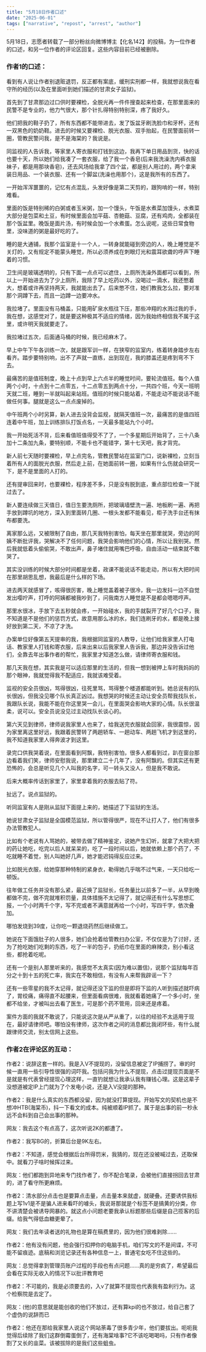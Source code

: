 ```yaml
---
title: "5月18日作者口述" 
date: "2025-06-01"
tags: ["narrative", "repost", "arrest", "author"] 
---
```


5月18日，志愿者转载了一部分粉丝向微博博主【化名142】的投稿，为一位作者的口述，和另一位作者的评论区回复。这些内容目前已经被删除。

### 作者1的口述：

看到有人说让作者别退赃退罚，反正都有案底，缓刑实刑都一样，我就想说我在看守所的经历(以及在里面听到她们描述的甘肃女子监狱)。

首先到了甘肃那边过口供时要裸检，全脱光再一件件搜查起来检查，在那里面来的民警不是专业的，他力气很大，那个针扎得特别特别深，疼了我好久。

他们把我的鞋子扔了，所有东西都不能带进去，发了饭盆牙刷洗脸巾和牙杯，还有一双黑色的奶奶鞋。进去的时候又要裸检、脱光衣服、双手抬起，在民警面前转一圈，管教民警问我，是不是海棠的？我说是。

同监视的人告诉我，等家里人寄衣服和打钱到这边，我再下单日用品到货，快的话也要十天，所以她们给我凑了一套衣服，给了我一个香皂(后来我洗澡洗内裤衣服袜子，都是用那块香皂)，还去风场给我拿了四个盆，都是别人用过的，两个拿来装日用品、一个装衣服、还有一个脚盆(洗澡也用那个)，这是我所有的东西了。

一开始浑浑噩噩的，记忆有点混乱，头发好像是第二天剪的，跟狗啃的一样，特别难看。

里面的饭是特别稀的白粥或者玉米粥，加一个馒头，午饭是水煮菜加馒头，水煮菜大部分是包菜和土豆，有时候里面会加平菇、杏鲍菇、豆腐，还有鸡肉，全都装在那个饭盆里。晚饭是面片汤，有时候会加一个水煮蛋。怎么说呢，这些日常食物里，没味道的粥是最好吃的了。

睡的是大通铺，我那个监室是十一个人，一转身就能碰到旁边的人，晚上睡觉是不关灯的，又有规定不能蒙头睡觉，所以必须养成在刺眼灯光和震耳欲聋的呼声下睡着的习惯。

卫生间是玻璃透明的，只有下面一点点可以遮住，上厕所洗澡外面都可以看到，所以上一开始进去为了少上厕所，我除了早上吃药以外，没喝过一滴水，我还憋着大，想着或许再坚持两天，我就能出去了。后来憋不住，她们教我怎么拉，要对准那个洞蹲下去，而且一边蹲一边要冲水。

我拉堵了。里面没有马桶盖，只能用矿泉水瓶往下压，那些冲翔的水溅过我的手，我在想，这感觉对了，就是要这种极其不适应的情绪，因为我始终相信我不属于这里，或许明天我就要走了。

我拉堵过五次，后面通马桶的时候，我已经麻木了。

早上中午下午各训练一次，就是跟军训一样，在狭窄的监室内，练着转身踏步左右看齐。踏步要特别响，出不了声就一直练，出到现在，我的膝盖还是疼到弯不下去。

最痛苦的是值班制度，晚上十点到早上六点半的睡觉时间，要轮流值班。每个人值两个小时，十点到十二点零五，十二点零五到两点十分，一共四个班，今天一班明天就二班，睡到一半就叫起来站班。值班的时候只能站着，不能走动不能说话不能做任何事。腿就是这么一点点废掉的。

中午班两个小时另算，新人进去没背会监规，就隔天值班一次，最痛苦的是值四班连着中午班，加上训练排队打饭点名，一天最多能站九个小时。

我一开始死活不背，后来看值班值得受不了了，一个多星期后开始背了，三十八条加十二条加九条，要特别顺，不能卡也不能错字，第十七天吧，我才背完。

新人前七天随时要裸检，早上点完名，管教民警站在监室门口，说新裸检，立刻当着所有人的面脱光衣服，然后走上前，在她面前转一圈，如果有什么伤就会研究一下，是不是里面的人打的。

还有提审回来时，也要裸检，程序差不多，只是没有脱到底，重点部位检查一下就过去了。

新人要连续做三天值日，值日生要洗厕所，把玻璃墙壁洗一遍、地板刷一遍、再把手放到蹲坑的地方，深入到里面转几圈、一根头发都不能看见，柜子洗手台还有抹布都要洗。

离家那么远，又被限制了自由，那几天我特别害怕，每天坐在那里就哭，旁边的阿姨不断批评我，哭解决不了任何问题，我哭会影响他们的心情，所以让我别哭。然后我就低着头偷偷哭，不敢出声，鼻子堵住就用嘴巴呼吸，自由活动一结束就不敢哭了。

其实没训练的时候大部分时间都是坐着，政课不能说话不能走动，所以有大把时间在那里胡思乱想，我最后是什么样的下场。

进去两天就感冒了，咳得很厉害，晚上睡觉盖着被子很冷，我一边发抖一边不自觉发出嘤咛声，打呼的阿姨都被我吵到了，问我南方人睡觉是不是都会嗯嗯哼声。

那里水很冰，手放下去五秒就会疼，一开始碰水，我的手就裂开了好几个口子，我不知道是不是他们的惩罚方式，故意用那么冰的水，我们连刷牙的水，都是晚上接好放到第二天，不凉了才洗。

办案单位好像第五天提审的我，我根据同监室的人教导，让他们给我家里人打电话、教家里人打钱和寄衣服，后来出来以后我家里人告诉我，那边并没告诉过他们，全靠去年出事作者的帮忙，我家里才知道怎么做，请律师寄衣服和钱。

那几天我在想，其实我是可以适应那里的生活的，但我一想到被押上车时我妈妈的那个眼神，我就觉得我不配适应，我就该难受着。

监视的安全员很凶，骂得很凶，往死里骂，骂得整个楼道都能听到。她总说有的队长很凶，但我没见哪个队长真正凶过。我想哭的时候还主动让安全员帮我找队长，我跟队长说，我能不能在你这里哭一会儿，在里面哭会影响大家的心情。队长很温柔，说可以。安全员说没见过主动找队长谈心的。

第六天见到律师，律师说我家里人也来了，给我送完衣服就会回家，我很震惊，因为家里离这里好远，我跟着民警转了两趟轿车、一趟动车、两趟飞机才到这里的，我不知道我家里人得奔波才到这里。

录完口供我哭着说，在里面看到阿飘，我特别害怕，很多人都看到过，趴在窗台那边看着我们笑，律师安慰我说，那里建立二十几年了，没有阿飘的。但其实还有更恐怖的，会总是听见几个人叫我的名字，可一转头又没人，但是我不敢说。

后来大概率传话到家里了，家里拿着我的衣服去贴了符。

扯远了。说点监狱的。

听同监室有人是刚从监狱下面提上来的，她描述了下监狱的生活。

她说甘肃女子监狱是全国模范监狱，所以管得很严，现在不让打人了，他们有很多办法管教犯人。

比如有个老说有人骂她的，被带去做了精神鉴定，说她产生幻听，就拿了大把大把的药让她吃，吃完以后人就呆呆的，吃了一段时间以后，她就依赖上那个药了，不吃就睡不着觉，别人叫她好几声，她才能迟钝得反应过来。

比如脱光衣服，给她穿那种特制的紧身衣，勒得她几乎喘不过气来，一天只给吃一顿饭。

往年做工任务并没有那么紧，最近换了监狱长，任务量比以前多了一半，从早到晚都做不完，做不完就堆积罚量，具体措施不太记得了，就记得还有什么写思想汇报，一个小时两千个字，写不完或者不满意就再给一个小时，写四千字，依次叠加。

哪怕发烧到39度，让你吃一颗退烧药然后继续做工。

她说在下面饿肚子的人很多，她们会抢着给管教扫办公室，不仅仅是为了讨好，还为了抢吃她们吃剩的东西，吃了一半的包子，扔纸巾在里面的麻辣烫，别小看这些，都抢着吃呢。

还有一个是别人那里听来的，我感觉不太真实(因为难以置信)，说那个监狱每年百分之十到十五的死亡率，我实在不敢相信，有没有人来帮我辟谣一下？

还有一些零星的我不太记得，就记得还没下监的但是即将下监的人听到描述就吓病了，胃绞痛，痛得直不起腰来，但里面看病很难，我就看着她痛了一个多小时，坐都不给坐，才被叫出去看了医生，可是那个药不管用，回来还是疼着。

案件方面的我就不敢说了，只能说这次是从严从重了，以往的经验不太适用于现在，最好请律师吧。哪怕没有律师，这次作者之间的消息都比我闭环些，有什么就跟律师交流，别太信网上这些。

### 作者2在评论区的互动：

作者2：说辞这套一样的。我是入V不提现的，没留信息被定了IP捕捞了。审的时候一直用一些引导性很强的词吓我。包括问我为什么不提现，点击过提现页面是不是就是有代表曾经提现心理这样，一直钓就想让我承认我有赚钱心理。这是这辈子没想道被定IP上门就为了个发电小说，还是入V没提的那种。

作者2：我是什么真实的东西都没留，因为就没打算提现。开始写文的契机也是不想冲HTB(海棠币)，抖一下看文的成本。纯被顺着IP抓了。属于是出事的前一秒永远不会料到自己会出事的那种。

网友：我去这个有点高了，这次听说2K的都遭了。

作者2：我写BG的，折算后台是9K左右。

作者2：不知道，感觉会根据后台所得罚米，我猜的，现在还没被喊过去，还取保中。就看刀子啥时候挥过来。

网友：他们都跑到异地来专门找作者了，你不配合笔录，会被他们直接拐回去甘肃的，进了看守所更麻烦。

作者2：清水部分点击也是要算点击量，点击量本来就虚，就硬叠。还要诱供我标题上写1v1是不是骗人进来看吓的噱头，我说哥那就是个标签不是搞黄的分类，你不讲清楚会被诱导网暴的。就这点小问题老要我承认标题那些后缀是自己揽客的后缀。给我气得低血糖更晕了。

网友：我们去年读者送的礼物也是算在稿费里的，因为他们很难剥除......

作者2：他有没有问题，他会强行扣押你的电脑手机，咱们写文的不是间谍，不可能不留痕迹。底稿和浏览记录还有各种信息一上，普通宅女吃不住这些的。

网友：总觉得拿到管理员账户过程的手段也有点问题......真的是穷疯了，希望最后会看在实际无收入的情况下以批评教育吧

作者2：不可能的，我是必须要去的，入v了就算不提现也代表我有盈利行为。这个检察院是去定了。

网友：(他)的意思就是能创收的他们不放过，还有算kpi的也不放过，给自己套了个虚伪的说辞而已

作者2：他还在那给我家里人说这个网站荼毒了很多青少年，他们要拔出。呃呃我觉得后续除了我们这群倒霉蛋倒了，还有海棠啥事?它不该吃喝喝吗，只有作者像割了又长的韭菜。该被拔除的是我们这些蛆虫。

